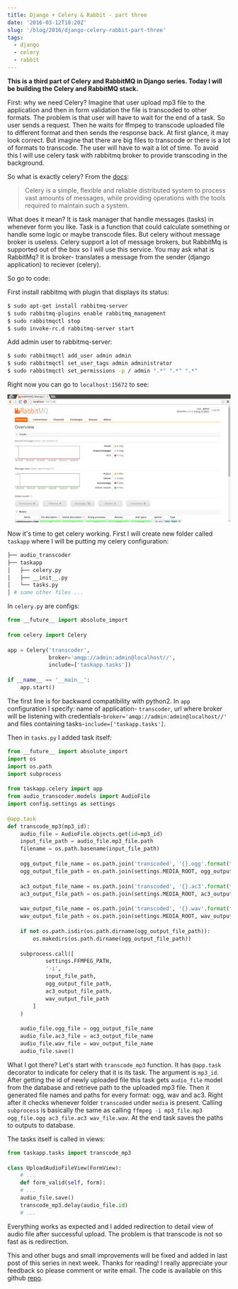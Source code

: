 ```yaml
---
title: Django + Celery & Rabbit - part three
date: '2016-03-12T10:20Z'
slug: '/blog/2016/django-celery-rabbit-part-three'
tags:
  - django
  - celery
  - rabbit
---
```


**This is a third part of Celery and RabbitMQ in Django series. Today I
will be building the Celery and RabbitMQ stack.**

First: why we need Celery? Imagine that user upload mp3 file to the
application and then in form validation the file is transcoded to other
formats. The problem is that user will have to wait for the end of a
task. So user sends a request. Then he waits for ffmpeg to transcode
uploaded file to different format and then sends the response back. At
first glance, it may look correct. But imagine that there are big files
to transcode or there is a lot of formats to transcode. The user will
have to wait a lot of time. To avoid this I will use celery task with
rabbitmq broker to provide transcoding in the background.

So what is exactly celery? From the
[docs](http://www.celeryproject.org/):

> Celery is a simple, flexible and reliable distributed system to
> process vast amounts of messages, while providing operations with the
> tools required to maintain such a system.

What does it mean? It is task manager that handle messages (tasks) in
whenever form you like. Task is a function that could calculate
something or handle some logic or maybe transcode files. But celery
without message broker is useless. Celery support a lot of message
brokers, but RabbitMq is supported out of the box so I will use this
service. You may ask what is RabbitMq? It is broker- translates a
message from the sender (django application) to reciever (celery).

So go to code:

First install rabbitmq with plugin that displays its status:

```bash
$ sudo apt-get install rabbitmq-server
$ sudo rabbitmq-plugins enable rabbitmq_management
$ sudo rabbitmqctl stop
$ sudo invoke-rc.d rabbitmq-server start
```

Add admin user to rabbitmq-server:

```bash
$ sudo rabbitmqctl add_user admin admin
$ sudo rabbitmqctl set_user_tags admin administrator
$ sudo rabbitmqctl set_permissions -p / admin ".*" ".*" ".*"
```

Right now you can go to `localhost:15672` to see:

![](./rabbit.png)

Now it's time to get celery working. First I will create new folder
called `taskapp` where I will be putting my celery configuration:

```bash
├── audio_transcoder
├── taskapp
│   ├── celery.py
│   ├── __init__.py 
│   └── tasks.py
│ # some other files ...
```

In `celery.py` are configs:

```python
from __future__ import absolute_import

from celery import Celery

app = Celery('transcoder',
             broker='amqp://admin:admin@localhost//',
             include=['taskapp.tasks'])

if __name__ == '__main__':
    app.start()
```

The first line is for backward compatibility with python2. In `app`
configuration I specify: name of application- `transcoder`, url where
broker will be listening with
credentials-`broker='amqp://admin:admin@localhost//'` and files
containing tasks-`include=['taskapp.tasks']`.

Then in `tasks.py` I added task itself:

```python
from __future__ import absolute_import
import os
import os.path
import subprocess

from taskapp.celery import app
from audio_transcoder.models import AudioFile
import config.settings as settings

@app.task
def transcode_mp3(mp3_id):
    audio_file = AudioFile.objects.get(id=mp3_id)
    input_file_path = audio_file.mp3_file.path
    filename = os.path.basename(input_file_path)

    ogg_output_file_name = os.path.join('transcoded', '{}.ogg'.format(filename))
    ogg_output_file_path = os.path.join(settings.MEDIA_ROOT, ogg_output_file_name)

    ac3_output_file_name = os.path.join('transcoded', '{}.ac3'.format(filename))
    ac3_output_file_path = os.path.join(settings.MEDIA_ROOT, ac3_output_file_name)

    wav_output_file_name = os.path.join('transcoded', '{}.wav'.format(filename))
    wav_output_file_path = os.path.join(settings.MEDIA_ROOT, wav_output_file_name)

    if not os.path.isdir(os.path.dirname(ogg_output_file_path)):
        os.makedirs(os.path.dirname(ogg_output_file_path))

    subprocess.call([
            settings.FFMPEG_PATH,
            '-i',
            input_file_path,
            ogg_output_file_path,
            ac3_output_file_path,
            wav_output_file_path
        ]
    )

    audio_file.ogg_file = ogg_output_file_name
    audio_file.ac3_file = ac3_output_file_name
    audio_file.wav_file = wav_output_file_name
    audio_file.save()
```

What I got there? Let's start with `transcode_mp3` function. It has
`@app.task` decorator to indicate for celery that it is its task. The
argument is `mp3_id`. After getting the id of newly uploaded file this
task gets `audio_file` model from the database and retrieve path to the
uploaded mp3 file. Then it generated file names and paths for every
format: ogg, wav and ac3. Right after it checks whenever folder
`transcoded` under `media` is present. Calling `subprocess` is basically
the same as calling
`ffmpeg -i mp3_file.mp3 ogg_file.ogg ac3_file.ac3 wav_file.wav`. At the
end task saves the paths to outputs to database.

The tasks itself is called in views:

```python
from taskapp.tasks import transcode_mp3

class UploadAudioFileView(FormView):
    # ...
    def form_valid(self, form):
    # ...
    audio_file.save()
    transcode_mp3.delay(audio_file.id)
    # ...
```

Everything works as expected and I added redirection to detail view of
audio file after successful upload. The problem is that transcode is not
so fast as is redirection.

This and other bugs and small improvements will be fixed and added in
last post of this series in next week. Thanks for reading! I really
appreciate your feedback so please comment or write email. The code is
available on this github
[repo](https://github.com/krzysztofzuraw/blog-celery-rabbit).
